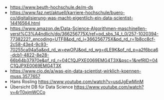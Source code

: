 * https://www.beuth-hochschule.de/m-ds
* https://www.faz.net/aktuell/karriere-hochschule/buero-co/digitalisierung-was-macht-eigentlich-ein-data-scientist-14416564.html
* https://www.amazon.de/Data-Science-Algorithmen-maschinellen-verst%C3%A4ndlich/dp/366256775X/ref=pd_sbs_14_t_0/257-1020394-7738222?_encoding=UTF8&pd_rd_i=366256775X&pd_rd_r=1b8cc8cf-2c58-43e4-9c93-70255ca94a5a&pd_rd_w=ewOPJ&pd_rd_wg=dLE9K&pf_rd_p=a2f6bca6-dcb1-4822-8e28-66b64b37970e&pf_rd_r=04C1QJPXE0069EMG4T3X&psc=1&refRID=04C1QJPXE0069EMG4T3X
* https://www.cio.de/a/was-ein-data-scientist-wirklich-koennen-muss,3577657
* Hans Rosling https://www.youtube.com/watch?v=usdJgEwMinM 
* Übersicht DB für Data Science https://www.youtube.com/watch?v=4rT0xjmWCCo
